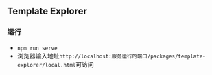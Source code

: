 ## Template Explorer

### 运行

- `npm run serve` 
- 浏览器输入地址`http://localhost:服务运行的端口/packages/template-explorer/local.html`可访问
